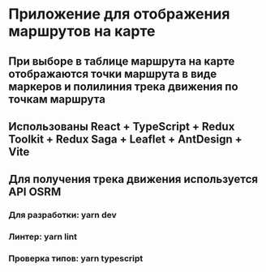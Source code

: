 # Приложение для отображения маршрутов на карте
## При выборе в таблице маршрута на карте отображаются точки маршрута в виде маркеров и полилиния трека движения по точкам маршрута
## Использованы React + TypeScript + Redux Toolkit + Redux Saga + Leaflet + AntDesign + Vite
## Для получения трека движения используется API OSRM

### Для разработки: yarn dev
### Линтер: yarn lint
### Проверка типов: yarn typescript

